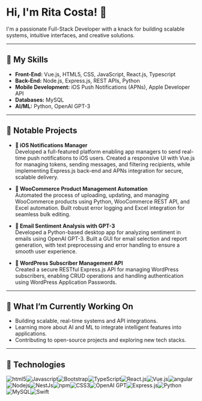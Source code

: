 # Hi, I'm Rita Costa! 👋

I'm a passionate Full-Stack Developer with a knack for building scalable systems, intuitive interfaces, and creative solutions.

---

## 🔧 My Skills

- **Front-End:** Vue.js, HTML5, CSS, JavaScript, React.js, Typescript  
- **Back-End:** Node.js, Express.js, REST APIs, Python  
- **Mobile Development:** iOS Push Notifications (APNs), Apple Developer API  
- **Databases:** MySQL  
- **AI/ML:** Python, OpenAI GPT-3

---

## 🚀 Notable Projects

- **📱 iOS Notifications Manager**  
  Developed a full-featured platform enabling app managers to send real-time push notifications to iOS users. Created a responsive UI with Vue.js for managing tokens, sending messages, and filtering recipients, while implementing Express.js back-end and APNs integration for secure, scalable delivery.

- **🛒 WooCommerce Product Management Automation**  
  Automated the process of uploading, updating, and managing WooCommerce products using Python, WooCommerce REST API, and Excel automation. Built robust error logging and Excel integration for seamless bulk editing.

- **📧 Email Sentiment Analysis with GPT-3**  
  Developed a Python-based desktop app for analyzing sentiment in emails using OpenAI GPT-3. Built a GUI for email selection and report generation, with text preprocessing and error handling to ensure a smooth user experience.

- **🔄 WordPress Subscriber Management API**  
  Created a secure RESTful Express.js API for managing WordPress subscribers, enabling CRUD operations and handling authentication using WordPress Application Passwords.

---

## 🌱 What I’m Currently Working On

- Building scalable, real-time systems and API integrations.  
- Learning more about AI and ML to integrate intelligent features into applications.  
- Contributing to open-source projects and exploring new tech stacks.

---

## 🔧 Technologies

<div style="display: flex; flex-wrap: wrap;">
  <img alt="html5" src="https://img.shields.io/badge/-HTML5-E34F26?style=flat-square&logo=html5&logoColor=white" />
  <img alt="Javascript" src="https://img.shields.io/badge/-javascript-f7df1c?style=flat-square&logo=javascript&logoColor=black" />
  <img alt="Bootstrap" src="https://img.shields.io/badge/-bootstrap-7953b3?style=flat-square&logo=javascript&logoColor=white" />
  <img alt="TypeScript" src="https://img.shields.io/badge/-TypeScript-007ACC?style=flat-square&logo=typescript&logoColor=white" />
  <img alt="React.js" src="https://img.shields.io/badge/React-61DAFB?style=flat-square&logo=react&logoColor=black" />
  <img alt="Vue.js" src="https://img.shields.io/badge/-Vue.js-42b883?style=flat-square&logo=vue.js&logoColor=white" />
  <img alt="angular" src="https://img.shields.io/badge/-Angular-DD0031?style=flat-square&logo=angular&logoColor=white" />
  <img alt="Nodejs" src="https://img.shields.io/badge/-Nodejs-43853d?style=flat-square&logo=Node.js&logoColor=white" />
  <img alt="NestJs" src="https://img.shields.io/badge/-NestJs-ea2845?style=flat-square&logo=nestjs&logoColor=white" />
  <img alt="npm" src="https://img.shields.io/badge/-NPM-CB3837?style=flat-square&logo=npm&logoColor=white" />
  <img alt="CSS3" src="https://img.shields.io/badge/-CSS3-1572B6?style=flat-square&logo=css3&logoColor=white" />
  <img alt="OpenAI GPT" src="https://img.shields.io/badge/OpenAI%20-000000?style=flat-square&logo=openai&logoColor=white" />
  <img alt="Express.js" src="https://img.shields.io/badge/Express.js-000000?style=flat-square&logo=express&logoColor=white" />
  <img alt="Python" src="https://img.shields.io/badge/Python-3776AB?style=flat-square&logo=python&logoColor=white" />
  <img alt="MySQL" src="https://img.shields.io/badge/MySQL-4479A1?style=flat-square&logo=mysql&logoColor=white" />
  <img alt="Swift" src="https://img.shields.io/badge/Swift-F05138?style=flat-square&logo=swift&logoColor=white" />
</div>
